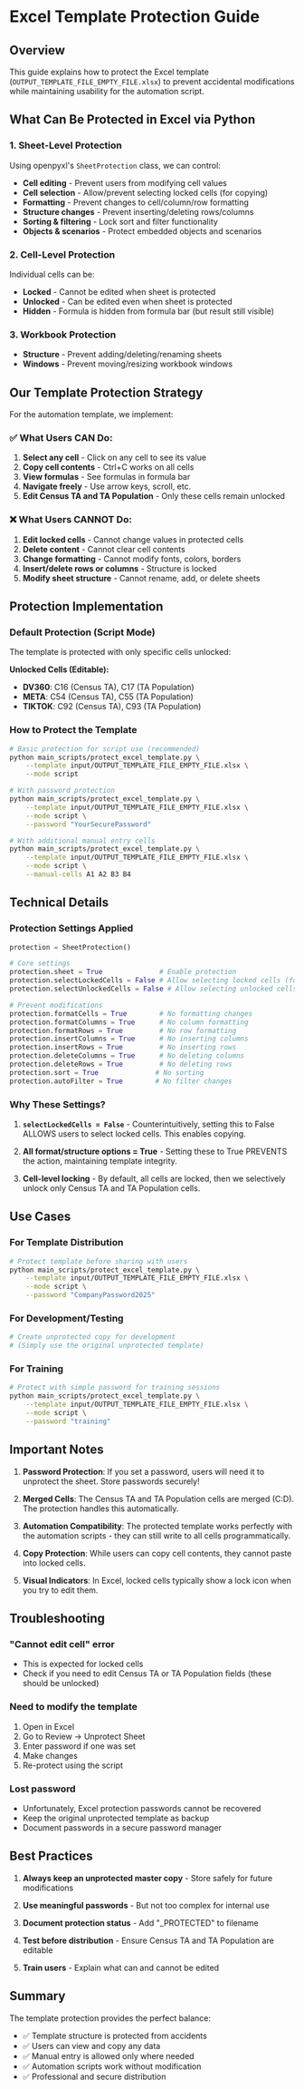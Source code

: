 # Excel Template Protection Guide

## Overview

This guide explains how to protect the Excel template (`OUTPUT_TEMPLATE_FILE_EMPTY_FILE.xlsx`) to prevent accidental modifications while maintaining usability for the automation script.

## What Can Be Protected in Excel via Python

### 1. **Sheet-Level Protection**
Using openpyxl's `SheetProtection` class, we can control:
- **Cell editing** - Prevent users from modifying cell values
- **Cell selection** - Allow/prevent selecting locked cells (for copying)
- **Formatting** - Prevent changes to cell/column/row formatting
- **Structure changes** - Prevent inserting/deleting rows/columns
- **Sorting & filtering** - Lock sort and filter functionality
- **Objects & scenarios** - Protect embedded objects and scenarios

### 2. **Cell-Level Protection**
Individual cells can be:
- **Locked** - Cannot be edited when sheet is protected
- **Unlocked** - Can be edited even when sheet is protected
- **Hidden** - Formula is hidden from formula bar (but result still visible)

### 3. **Workbook Protection**
- **Structure** - Prevent adding/deleting/renaming sheets
- **Windows** - Prevent moving/resizing workbook windows

## Our Template Protection Strategy

For the automation template, we implement:

### ✅ **What Users CAN Do:**
1. **Select any cell** - Click on any cell to see its value
2. **Copy cell contents** - Ctrl+C works on all cells
3. **View formulas** - See formulas in formula bar
4. **Navigate freely** - Use arrow keys, scroll, etc.
5. **Edit Census TA and TA Population** - Only these cells remain unlocked

### ❌ **What Users CANNOT Do:**
1. **Edit locked cells** - Cannot change values in protected cells
2. **Delete content** - Cannot clear cell contents
3. **Change formatting** - Cannot modify fonts, colors, borders
4. **Insert/delete rows or columns** - Structure is locked
5. **Modify sheet structure** - Cannot rename, add, or delete sheets

## Protection Implementation

### Default Protection (Script Mode)

The template is protected with only specific cells unlocked:

**Unlocked Cells (Editable):**
- **DV360**: C16 (Census TA), C17 (TA Population)
- **META**: C54 (Census TA), C55 (TA Population)  
- **TIKTOK**: C92 (Census TA), C93 (TA Population)

### How to Protect the Template

```bash
# Basic protection for script use (recommended)
python main_scripts/protect_excel_template.py \
    --template input/OUTPUT_TEMPLATE_FILE_EMPTY_FILE.xlsx \
    --mode script

# With password protection
python main_scripts/protect_excel_template.py \
    --template input/OUTPUT_TEMPLATE_FILE_EMPTY_FILE.xlsx \
    --mode script \
    --password "YourSecurePassword"

# With additional manual entry cells
python main_scripts/protect_excel_template.py \
    --template input/OUTPUT_TEMPLATE_FILE_EMPTY_FILE.xlsx \
    --mode script \
    --manual-cells A1 A2 B3 B4
```

## Technical Details

### Protection Settings Applied

```python
protection = SheetProtection()

# Core settings
protection.sheet = True              # Enable protection
protection.selectLockedCells = False # Allow selecting locked cells (for copying)
protection.selectUnlockedCells = False # Allow selecting unlocked cells

# Prevent modifications
protection.formatCells = True        # No formatting changes
protection.formatColumns = True      # No column formatting
protection.formatRows = True         # No row formatting
protection.insertColumns = True      # No inserting columns
protection.insertRows = True         # No inserting rows
protection.deleteColumns = True      # No deleting columns
protection.deleteRows = True         # No deleting rows
protection.sort = True              # No sorting
protection.autoFilter = True        # No filter changes
```

### Why These Settings?

1. **`selectLockedCells = False`** - Counterintuitively, setting this to False ALLOWS users to select locked cells. This enables copying.

2. **All format/structure options = True** - Setting these to True PREVENTS the action, maintaining template integrity.

3. **Cell-level locking** - By default, all cells are locked, then we selectively unlock only Census TA and TA Population cells.

## Use Cases

### For Template Distribution
```bash
# Protect template before sharing with users
python main_scripts/protect_excel_template.py \
    --template input/OUTPUT_TEMPLATE_FILE_EMPTY_FILE.xlsx \
    --mode script \
    --password "CompanyPassword2025"
```

### For Development/Testing
```bash
# Create unprotected copy for development
# (Simply use the original unprotected template)
```

### For Training
```bash
# Protect with simple password for training sessions
python main_scripts/protect_excel_template.py \
    --template input/OUTPUT_TEMPLATE_FILE_EMPTY_FILE.xlsx \
    --mode script \
    --password "training"
```

## Important Notes

1. **Password Protection**: If you set a password, users will need it to unprotect the sheet. Store passwords securely!

2. **Merged Cells**: The Census TA and TA Population cells are merged (C:D). The protection handles this automatically.

3. **Automation Compatibility**: The protected template works perfectly with the automation scripts - they can still write to all cells programmatically.

4. **Copy Protection**: While users can copy cell contents, they cannot paste into locked cells.

5. **Visual Indicators**: In Excel, locked cells typically show a lock icon when you try to edit them.

## Troubleshooting

### "Cannot edit cell" error
- This is expected for locked cells
- Check if you need to edit Census TA or TA Population fields (these should be unlocked)

### Need to modify the template
1. Open in Excel
2. Go to Review → Unprotect Sheet
3. Enter password if one was set
4. Make changes
5. Re-protect using the script

### Lost password
- Unfortunately, Excel protection passwords cannot be recovered
- Keep the original unprotected template as backup
- Document passwords in a secure password manager

## Best Practices

1. **Always keep an unprotected master copy** - Store safely for future modifications

2. **Use meaningful passwords** - But not too complex for internal use

3. **Document protection status** - Add "_PROTECTED" to filename

4. **Test before distribution** - Ensure Census TA and TA Population are editable

5. **Train users** - Explain what can and cannot be edited

## Summary

The template protection provides the perfect balance:
- ✅ Template structure is protected from accidents
- ✅ Users can view and copy any data
- ✅ Manual entry is allowed only where needed
- ✅ Automation scripts work without modification
- ✅ Professional and secure distribution